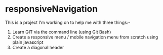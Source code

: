 # responsiveNavigation

This is a project I'm working on to help me with three things:-

1. Learn GIT via the command line (using Git Bash)
2. Create a responsive menu / mobile navigation menu from scratch using plain javascript
3. Create a diagonal header